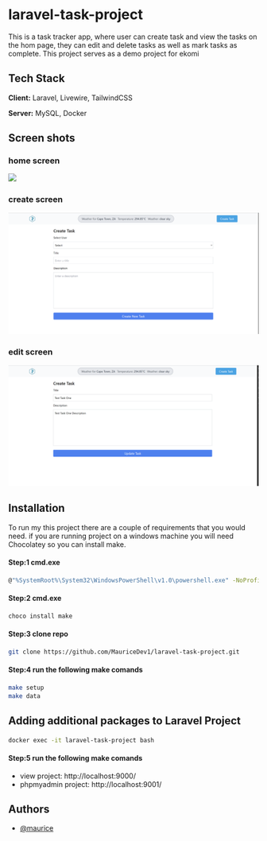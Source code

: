 # laravel-task-project

This is a task tracker app, where user can create task and view the tasks on the hom page, they can edit and delete tasks as well as mark tasks as complete. This project serves as a demo project for ekomi

## Tech Stack

**Client:** Laravel, Livewire, TailwindCSS

**Server:** MySQL, Docker

## Screen shots

### home screen

![](images/home2.png)

### create screen

![](images/create.png)

### edit screen

![](images/edit.png)


## Installation

To run my this project there are a couple of requirements that you would need. if you are running project on a windows machine you will need Chocolatey so you can install make.


#### Step:1 cmd.exe

```bash
@"%SystemRoot%\System32\WindowsPowerShell\v1.0\powershell.exe" -NoProfile -InputFormat None -ExecutionPolicy Bypass -Command "[System.Net.ServicePointManager]::SecurityProtocol = 3072; iex ((New-Object System.Net.WebClient).DownloadString('https://community.chocolatey.org/install.ps1'))" && SET "PATH=%PATH%;%ALLUSERSPROFILE%\chocolatey\bin"
```
#### Step:2 cmd.exe

```bash
choco install make
```

#### Step:3 clone repo

```bash
git clone https://github.com/MauriceDev1/laravel-task-project.git
```

#### Step:4 run the following make comands

```bash
make setup
make data
```

## Adding additional packages to Laravel Project

```bash
docker exec -it laravel-task-project bash
```

#### Step:5 run the following make comands

- view project: http://localhost:9000/
- phpmyadmin project: http://localhost:9001/

## Authors

- [@maurice](https://www.github.com/mauriceDev1)